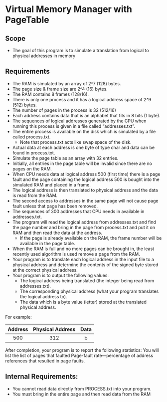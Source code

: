 # Virtual Memory Manager with PageTable
## Scope
- The goal of this program is to simulate a translation from logical to physical addresses in memory
## Requirements
- The RAM is simulated by an array of 2^7 (128) bytes. 
- The page size & frame size are 2^4 (16) bytes. 
- The RAM contains 8 frames (128/16).  
- There is only one process and it has a logical address space of 2^9 (512) bytes. 
- The number of pages in the process is 32 (512/16)
- Each address contains data that is an alphabet that fits in 8 bits (1 byte). 
- The sequences of logical addresses generated by the CPU when running this process is given in a file called “addresses.txt”.
- The entire process is available on the disk which is simulated by a file called process.txt. 
	- Note that process.txt acts like swap space of the disk. 
- Actual data at each address is one byte of type char and data can be found in process.txt.
- Simulate the page table as an array with 32 entries. 
- Initially, all entries in the page table will be invalid since there are no pages on the RAM. 
- When CPU needs data at logical address 500 (first time) there is a page fault and the page containing the logical address 500 is bought into the simulated RAM and placed in a frame.
- The logical address is then translated to physical address and the data is read from the RAM.
- The second access to addresses in the same page will not cause page fault unless that page has been removed.
- The sequences of 300 addresses that CPU needs in available in addresses.txt. 
- The program will read the logical address from addresses.txt and find the page number and bring in the page from process.txt and put it on RAM and then read the data at the address.
	- If the page is already available on the RAM, the frame number will be available in the page table.
- When the RAM is full and no more pages can be brought in, the least recently used algorithm is used remove a page from the RAM.
- Your program is to translate each logical address in the input file to a physical address and determine the contents of the signed byte stored at the correct physical address. 
- Your program is to output the following values:
	- The logical address being translated (the integer being read from addresses.txt).
	- The corresponding physical address (what your program translates the logical address to).
	- The data which is a byte value (letter) stored at the translated physical address.

For example: 

| Address | Physical Address |  Data   |
| :---:   |      :-----:     |  :---:  |
| 500     |        312       |    b    |


After completion, your program is to report the following statistics:
You will list the list of pages that faulted
Page-fault rate—percentage of address references that resulted in page faults.

## Internal Requirements: 
- You cannot read data directly from PROCESS.txt into your program. 
- You must bring in the entire page and then read data from the RAM

